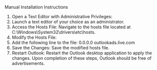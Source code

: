 Manual Installation Instructions

1.  Open a Text Editor with Administrative Privileges:
2.  Launch a text editor of your choice as an administrator.
3.  Access the Hosts File:
    Navigate to the hosts file located at C:\Windows\System32\drivers\etc\hosts.
4.  Modify the Hosts File:
5.  Add the following line to the file:
    0.0.0.0 outlookads.live.com
6.  Save the Changes:
    Save the modified hosts file.
7.  Restart Outlook:
    Restart the Outlook desktop application to apply the changes.
    Upon completion of these steps, Outlook should be free of advertisements.
